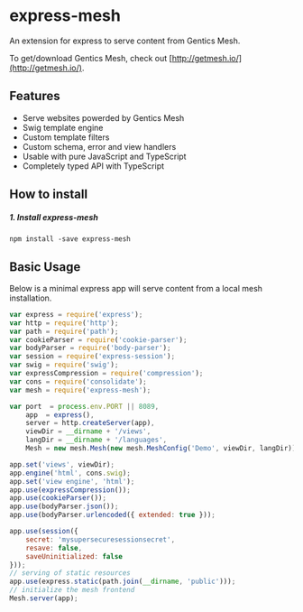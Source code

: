 express-mesh
===============
An extension for express to serve content from Gentics Mesh.

To get/download Gentics Mesh, check out [http://getmesh.io/](http://getmesh.io/).

Features
--------
- Serve websites powerded by Gentics Mesh
- Swig template engine
- Custom template filters
- Custom schema, error and view handlers
- Usable with pure JavaScript and TypeScript
- Completely typed API with TypeScript

How to install
--------------
##### 1. Install express-mesh
```shell
npm install -save express-mesh
```

Basic Usage
----------
Below is a minimal express app will serve content from a local mesh installation.

```javascript
var express = require('express');
var http = require('http');
var path = require('path');
var cookieParser = require('cookie-parser');
var bodyParser = require('body-parser');
var session = require('express-session');
var swig = require('swig');
var expressCompression = require('compression');
var cons = require('consolidate');
var mesh = require('express-mesh');

var port  = process.env.PORT || 8089,
    app  = express(),
    server = http.createServer(app),
    viewDir = __dirname + '/views',
    langDir = __dirname + '/languages',
    Mesh = new mesh.Mesh(new mesh.MeshConfig('Demo', viewDir, langDir));

app.set('views', viewDir);
app.engine('html', cons.swig);
app.set('view engine', 'html');
app.use(expressCompression());
app.use(cookieParser());
app.use(bodyParser.json());
app.use(bodyParser.urlencoded({ extended: true }));

app.use(session({
    secret: 'mysupersecuresessionsecret',
    resave: false,
    saveUninitialized: false
}));
// serving of static resources
app.use(express.static(path.join(__dirname, 'public')));
// initialize the mesh frontend
Mesh.server(app);

```
